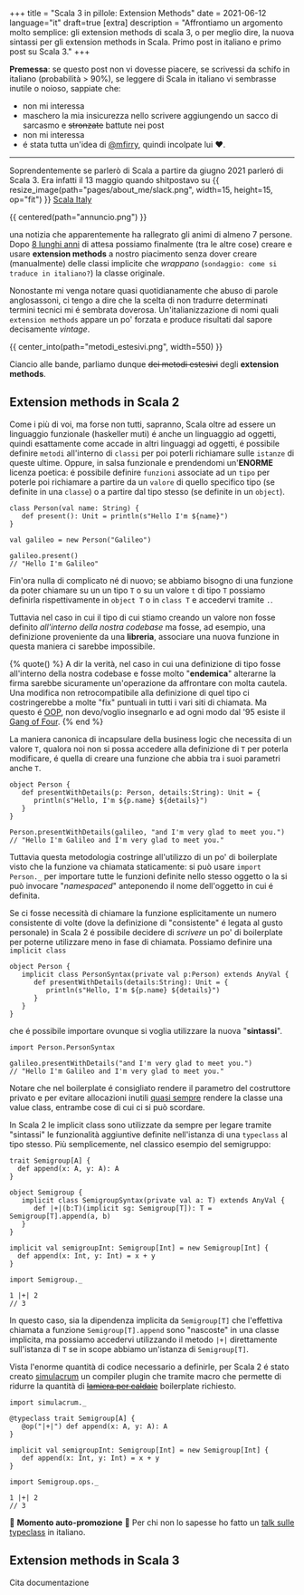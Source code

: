+++
title = "Scala 3 in pillole: Extension Methods"
date = 2021-06-12
language="it"
draft=true
[extra]
description = "Affrontiamo un argomento molto semplice: gli extension methods di scala 3, o per meglio dire, la nuova sintassi per gli extension methods in Scala. Primo post in italiano e primo post su Scala 3."
+++

**Premessa**: se questo post non vi dovesse piacere, se scrivessi da schifo in italiano (probabilità > 90%), se leggere di Scala in italiano vi sembrasse inutile o noioso, sappiate che:

- non mi interessa
- maschero la mia insicurezza nello scrivere aggiungendo un sacco di sarcasmo e <strike>stronzate</strike> battute nei post
- non mi interessa
- é stata tutta un'idea di [@mfirry](https://twitter.com/mfirry), quindi incolpate lui :heart:.

---

Soprendentemente se parlerò di Scala a partire da giugno 2021 parleró di Scala 3. Era infatti il 13 maggio quando shitpostavo su {{ resize_image(path="pages/about_me/slack.png", width=15, height=15, op="fit") }} [Scala Italy](https://scalaitaly.slack.com)

{{ centered(path="annuncio.png") }}

una notizia che apparentemente ha rallegrato gli animi di almeno 7 persone. Dopo [8 lunghi anni](https://www.scala-lang.org/blog/2021/05/14/scala3-is-here.html) di attesa possiamo finalmente (tra le altre cose) creare e usare **extension methods** a nostro piacimento senza dover creare (manualmente) delle classi implicite che _wrappano_ (`sondaggio: come si traduce in italiano?`) la classe originale.

Nonostante mi venga notare quasi quotidianamente che abuso di parole anglosassoni, ci tengo a dire che la scelta di non tradurre determinati termini tecnici mi é sembrata doverosa. Un'italianizzazione di nomi quali `extension methods` appare un po' forzata e produce risultati dal sapore decisamente _vintage_.

{{ center_into(path="metodi_estesivi.png", width=550) }}

Ciancio alle bande, parliamo dunque <strike>dei metodi estesivi</strike> degli **extension methods**.

## Extension methods in Scala 2

Come i più di voi, ma forse non tutti, sapranno, Scala oltre ad essere un linguaggio funzionale (haskeller muti) é anche un linguaggio ad oggetti, quindi esattamente come accade in altri linguaggi ad oggetti, é possibile definire `metodi` all'interno di `classi` per poi poterli richiamare sulle `istanze` di queste ultime. Oppure, in salsa funzionale e prendendomi un'**ENORME** licenza poetica: é possibile definire `funzioni` associate ad un `tipo` per poterle poi richiamare a partire da un `valore` di quello specifico tipo (se definite in una `classe`) o a partire dal tipo stesso (se definite in un `object`).

```scala3
class Person(val name: String) {
   def present(): Unit = println(s"Hello I'm ${name}")
}

val galileo = new Person("Galileo")

galileo.present()
// "Hello I'm Galileo"
```

Fin'ora nulla di complicato né di nuovo; se abbiamo bisogno di una funzione da poter chiamare su un un tipo `T` o su un valore `t` di tipo `T` possiamo definirla rispettivamente in `object T` o in `class T` e accedervi tramite `.`.

Tuttavia nel caso in cui il tipo di cui stiamo creando un valore non fosse definito _all'interno della nostra codebase_ ma fosse, ad esempio, una definizione proveniente da una **libreria**, associare una nuova funzione in questa maniera ci sarebbe impossibile. 

{% quote() %}
A dir la verità, nel caso in cui una definizione di tipo fosse all'interno della nostra codebase e fosse molto "__endemica__" alterarne la firma sarebbe sicuramente un'operazione da affrontare con molta cautela. Una modifica non retrocompatibile alla definizione di quel tipo ci costringerebbe a molte "fix" puntuali in tutti i vari siti di chiamata. Ma questo é [OOP](https://it.wikipedia.org/wiki/Programmazione_orientata_agli_oggetti), non devo/voglio insegnarlo e ad ogni modo dal '95 esiste il [Gang of Four](https://it.wikipedia.org/wiki/Design_Patterns).
{% end %}

La maniera canonica di incapsulare della business logic che necessita di un valore `T`, qualora noi non si possa accedere alla definizione di `T` per poterla modificare, é quella di creare una funzione che abbia tra i suoi parametri anche `T`.

```scala3
object Person {
   def presentWithDetails(p: Person, details:String): Unit = {
      println(s"Hello, I'm ${p.name} ${details}")
   }
}

Person.presentWithDetails(galileo, "and I'm very glad to meet you.")
// "Hello I'm Galileo and I'm very glad to meet you."
```

Tuttavia questa metodologia costringe all'utilizzo di un po' di boilerplate visto che la funzione va chiamata staticamente: si può usare `import Person._` per importare tutte le funzioni definite nello stesso oggetto o la si può invocare "_namespaced_" anteponendo il nome dell'oggetto in cui é definita.

Se ci fosse necessità di chiamare la funzione esplicitamente un numero consistente di volte (dove la definizione di "consistente" é legata al gusto personale) in Scala 2 é possibile decidere di _scrivere_ un po' di boilerplate per poterne utilizzare meno in fase di chiamata. Possiamo definire una `implicit class` 

```scala3
object Person {
   implicit class PersonSyntax(private val p:Person) extends AnyVal {
      def presentWithDetails(details:String): Unit = {
         println(s"Hello, I'm ${p.name} ${details}")
      }
   }
}
```

che é possibile importare ovunque si voglia utilizzare la nuova "**sintassi**".

```scala3
import Person.PersonSyntax

galileo.presentWithDetails("and I'm very glad to meet you.")
// "Hello I'm Galileo and I'm very glad to meet you."
```

Notare che nel boilerplate é consigliato rendere il parametro del costruttore privato e per evitare allocazioni inutili [quasi sempre](https://docs.scala-lang.org/overviews/core/value-classes.html#when-allocation-is-necessary) rendere la classe una value class, entrambe cose di cui ci si può scordare.

In Scala 2 le implicit class sono utilizzate da sempre per legare tramite "sintassi" le funzionalità aggiuntive definite nell'istanza di una `typeclass` al tipo stesso. Più semplicemente, nel classico esempio del semigruppo:

```scala3
trait Semigroup[A] {
  def append(x: A, y: A): A
}

object Semigroup {
   implicit class SemigroupSyntax(private val a: T) extends AnyVal {
      def |+|(b:T)(implicit sg: Semigroup[T]): T = Semigroup[T].append(a, b)
   }
}

implicit val semigroupInt: Semigroup[Int] = new Semigroup[Int] {
  def append(x: Int, y: Int) = x + y
}

import Semigroup._

1 |+| 2
// 3
```

In questo caso, sia la dipendenza implicita da `Semigroup[T]` che l'effettiva chiamata a funzione `Semigroup[T].append` sono "nascoste" in una classe implicita, ma possiamo accedervi utilizzando il metodo `|+|` direttamente sull'istanza di `T` se in scope abbiamo un'istanza di `Semigroup[T]`.

Vista l'enorme quantità di codice necessario a definirle, per Scala 2 é stato creato  [simulacrum](https://github.com/typelevel/simulacrum) un compiler plugin che tramite macro che permette di ridurre la quantità di <strike>[lamiera per caldaie](https://www.wordreference.com/enit/boilerplate)</strike> boilerplate richiesto.

```scala3
import simulacrum._

@typeclass trait Semigroup[A] {
   @op("|+|") def append(x: A, y: A): A
}

implicit val semigroupInt: Semigroup[Int] = new Semigroup[Int] {
   def append(x: Int, y: Int) = x + y
}

import Semigroup.ops._

1 |+| 2 
// 3
```

:tada: **Momento auto-promozione** :tada: Per chi non lo sapesse ho fatto un [talk sulle typeclass](https://youtu.be/nBeXGEpDgdk) in italiano.

## Extension methods in Scala 3

Cita documentazione
